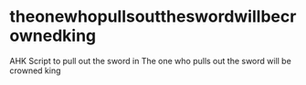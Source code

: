 # theonewhopullsouttheswordwillbecrownedking
AHK Script to pull out the sword in The one who pulls out the sword will be crowned king
